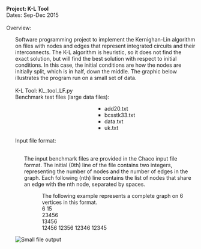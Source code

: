 <b>Project: K-L Tool</b><br>
Dates: Sep-Dec 2015<br><br>
Overview:<br>
<ul>
Software programming project to implement the Kernighan-Lin algorithm on files with nodes and edges that represent integrated circuits and their interconnects. The K-L algorithm is heuristic, so it does not find the exact solution, but will find the best solution with respect to initial conditions. In this case, the initial conditions are how the nodes are initially split, which is in half, down the middle. The graphic below illustrates the program run on a small set of data.<br><br>
K-L Tool: KL_tool_LF.py<br>
Benchmark test files (large data files):<br>
<ul><ul><ul><ul><ul><ul><ul><ul><ul><ul>
<li>add20.txt<br>
<li>bcsstk33.txt<br>
<li>data.txt<br>
<li>uk.txt<br><br> 
</ul></ul></ul></ul></ul></ul></ul></ul></ul></ul>
Input file format:</b><br><br>
<ul>
The input benchmark files are provided in the Chaco input file format. The initial (0th) line of the file contains two integers, representing the number of nodes and the number of edges in the graph. Each following (nth) line contains the list of nodes that share an edge with the nth node, separated by spaces.<br>

<ul><ul>
The following example represents a complete graph on 6 vertices in this format.<br> 
6 15<br>
23456<br>
13456<br>
12456 12356 12346 12345<br>
</ul></ul></ul>

<img src="http://i68.tinypic.com/2lm6gw2.jpg" border="0" alt="Small file output"></a>
